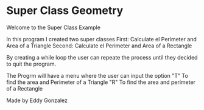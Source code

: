 # Super Class Geometry

Welcome to the Super Class Example

In this program I created two super classes
First: Calculate el Perimeter and Area of a Triangle 
Second: Calculate el Perimeter and Area of a Rectangle

By creating a while loop the user can repeate the process until they decided 
to quit the program. 

The Progrm will have a menu where the user can input the option 
"T" To find the area and Perimeter of a Triangle
"R" To find the area and perimeter of a Rectangle

Made by Eddy Gonzalez
